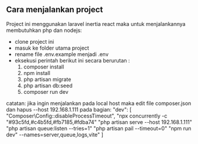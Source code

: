 ## Cara menjalankan project

Project ini menggunakan laravel inertia react maka untuk menjalankannya membutuhkan php dan nodejs:

- clone project ini
- masuk ke folder utama project
- rename file .env.example menjadi .env
- eksekusi perintah berikut ini secara berurutan :
  1. composer install
  2. npm install
  3. php artisan migrate
  4. php artisan db:seed
  5. composer run dev

catatan: jika ingin menjalankan pada local host maka edit file composer.json dan hapus --host 192.168.1.111  pada bagian:
"dev": [
    "Composer\\Config::disableProcessTimeout",
    "npx concurrently -c \"#93c5fd,#c4b5fd,#fb7185,#fdba74\" \"php artisan serve --host 192.168.1.111\" \"php artisan queue:listen --tries=1\" \"php artisan pail --timeout=0\" \"npm run dev\" --names=server,queue,logs,vite"
]

